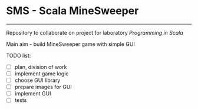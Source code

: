 # SMS - Scala MineSweeper
---
Repository to collaborate on project for laboratory _Programming in Scala_

Main aim - build MineSweeper game with simple GUI

TODO list:
- [ ] plan, division of work
- [ ] implement game logic
- [ ] choose GUI library
- [ ] prepare images for GUI
- [ ] implement GUI
- [ ] tests